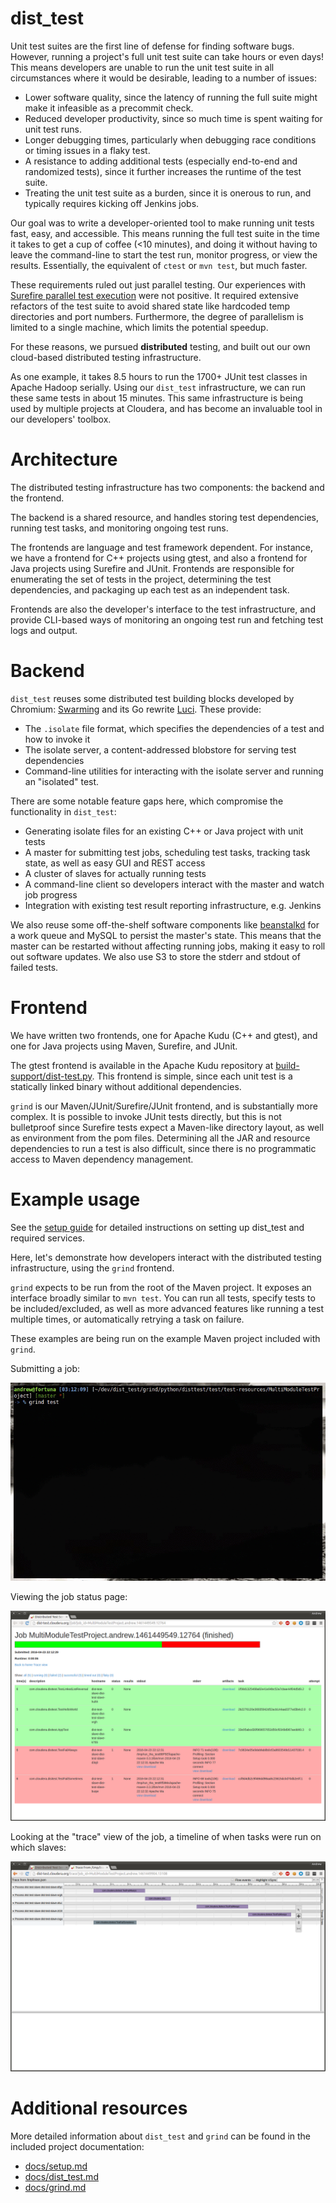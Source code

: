 # dist_test

Unit test suites are the first line of defense for finding software bugs.
However, running a project's full unit test suite can take hours or even days!
This means developers are unable to run the unit test suite in all circumstances where it would be desirable, leading to a number of issues:

* Lower software quality, since the latency of running the full suite might make it infeasible as a precommit check.
* Reduced developer productivity, since so much time is spent waiting for unit test runs.
* Longer debugging times, particularly when debugging race conditions or timing issues in a flaky test.
* A resistance to adding additional tests (especially end-to-end and randomized tests), since it further increases the runtime of the test suite.
* Treating the unit test suite as a burden, since it is onerous to run, and typically requires kicking off Jenkins jobs.

Our goal was to write a developer-oriented tool to make running unit tests fast, easy, and accessible.
This means running the full test suite in the time it takes to get a cup of coffee (&lt;10 minutes), and doing it without having to leave the command-line to start the test run, monitor progress, or view the results.
Essentially, the equivalent of `ctest` or `mvn test`, but much faster.

These requirements ruled out just parallel testing.
Our experiences with [Surefire parallel test execution](https://maven.apache.org/surefire/maven-surefire-plugin/examples/fork-options-and-parallel-execution.html) were not positive.
It required extensive refactors of the test suite to avoid shared state like hardcoded temp directories and port numbers.
Furthermore, the degree of parallelism is limited to a single machine, which limits the potential speedup.

For these reasons, we pursued **distributed** testing, and built out our own cloud-based distributed testing infrastructure.

As one example, it takes 8.5 hours to run the 1700+ JUnit test classes in Apache Hadoop serially.
Using our `dist_test` infrastructure, we can run these same tests in about 15 minutes.
This same infrastructure is being used by multiple projects at Cloudera, and has become an invaluable tool in our developers' toolbox.

# Architecture

The distributed testing infrastructure has two components: the backend and the frontend.

The backend is a shared resource, and handles storing test dependencies, running test tasks, and monitoring ongoing test runs.

The frontends are language and test framework dependent.
For instance, we have a frontend for C++ projects using gtest, and also a frontend for Java projects using Surefire and JUnit.
Frontends are responsible for enumerating the set of tests in the project, determining the test dependencies, and packaging up each test as an independent task.

Frontends are also the developer's interface to the test infrastructure, and provide CLI-based ways of monitoring an ongoing test run and fetching test logs and output.

# Backend

`dist_test` reuses some distributed test building blocks developed by Chromium: [Swarming](https://www.chromium.org/developers/testing/isolated-testing/for-swes) and its Go rewrite [Luci](https://github.com/luci/luci-go).
These provide:

* The `.isolate` file format, which specifies the dependencies of a test and how to invoke it
* The isolate server, a content-addressed blobstore for serving test dependencies
* Command-line utilities for interacting with the isolate server and running an "isolated" test.

There are some notable feature gaps here, which compromise the functionality in `dist_test`:

* Generating isolate files for an existing C++ or Java project with unit tests
* A master for submitting test jobs, scheduling test tasks, tracking task state, as well as easy GUI and REST access
* A cluster of slaves for actually running tests
* A command-line client so developers interact with the master and watch job progress
* Integration with existing test result reporting infrastructure, e.g. Jenkins

We also reuse some off-the-shelf software components like [beanstalkd](http://kr.github.io/beanstalkd/) for a work queue and MySQL to persist the master's state.
This means that the master can be restarted without affecting running jobs, making it easy to roll out software updates.
We also use S3 to store the stderr and stdout of failed tests.

# Frontend

We have written two frontends, one for Apache Kudu (C++ and gtest), and one for Java projects using Maven, Surefire, and JUnit.

The gtest frontend is available in the Apache Kudu repository at [build-support/dist-test.py](https://github.com/apache/incubator-kudu/blob/master/build-support/dist_test.py).
This frontend is simple, since each unit test is a statically linked binary without additional dependencies.

`grind` is our Maven/JUnit/Surefire/JUnit frontend, and is substantially more complex.
It is possible to invoke JUnit tests directly, but this is not bulletproof since Surefire tests expect a Maven-like directory layout, as well as environment from the pom files.
Determining all the JAR and resource dependencies to run a test is also difficult, since there is no programmatic access to Maven dependency management.

# Example usage

See the [setup guide](docs/setup.md) for detailed instructions on setting up dist_test and required services.

Here, let's demonstrate how developers interact with the distributed testing infrastructure, using the `grind` frontend.

`grind` expects to be run from the root of the Maven project.
It exposes an interface broadly similar to `mvn test`.
You can run all tests, specify tests to be included/excluded, as well as more advanced features like running a test multiple times, or automatically retrying a task on failure.

These examples are being run on the example Maven project included with `grind`.

Submitting a job:

![Submitting a job](docs/static/submit_short.gif)

Viewing the job status page:

![Submitting a job](docs/static/job_page_fullrun.png)

Looking at the "trace" view of the job, a timeline of when tasks were run on which slaves:

![Submitting a job](docs/static/job_page_failedrun_trace.png)

# Additional resources

More detailed information about `dist_test` and `grind` can be found in the included project documentation:

* [docs/setup.md](docs/setup.md)
* [docs/dist_test.md](docs/dist_test.md)
* [docs/grind.md](docs/grind.md)
